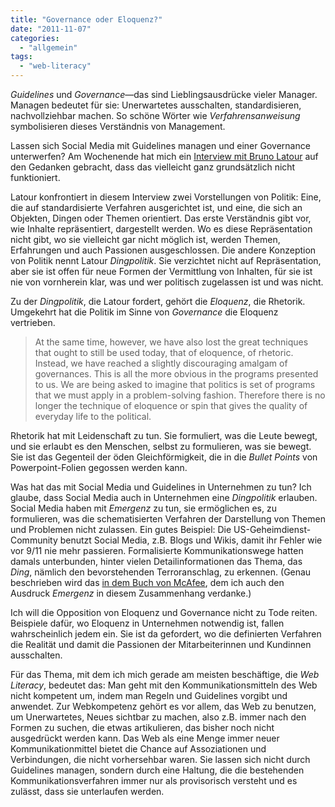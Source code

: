 ```yaml
---
title: "Governance oder Eloquenz?"
date: "2011-11-07"
categories: 
  - "allgemein"
tags: 
  - "web-literacy"
---
```


_Guidelines_ und _Governance_—das sind Lieblingsausdrücke vieler Manager. Managen bedeutet für sie: Unerwartetes ausschalten, standardisieren, nachvollziehbar machen. So schöne Wörter wie _Verfahrensanweisung_ symbolisieren dieses Verständnis von Management.

Lassen sich Social Media mit Guidelines managen und einer Governance unterwerfen? Am Wochenende hat mich ein [Interview mit Bruno Latour](http://www.re-public.gr/en/?p=129 "Bruno Latour – We are all reactionaries today | Re-public: re-imagining democracy – english version") auf den Gedanken gebracht, dass das vielleicht ganz grundsätzlich nicht funktioniert.

Latour konfrontiert in diesem Interview zwei Vorstellungen von Politik: Eine, die auf standardisierte Verfahren ausgerichtet ist, und eine, die sich an Objekten, Dingen oder Themen orientiert. Das erste Verständnis gibt vor, wie Inhalte repräsentiert, dargestellt werden. Wo es diese Repräsentation nicht gibt, wo sie vielleicht gar nicht möglich ist, werden Themen, Erfahrungen und auch Passionen ausgeschlossen. Die andere Konzeption von Politik nennt Latour _Dingpolitik_. Sie verzichtet nicht auf Repräsentation, aber sie ist offen für neue Formen der Vermittlung von Inhalten, für sie ist nie von vornherein klar, was und wer politisch zugelassen ist und was nicht.

Zu der _Dingpolitik_, die Latour fordert, gehört die _Eloquenz_, die Rhetorik. Umgekehrt hat die Politik im Sinne von _Governance_ die Eloquenz vertrieben.

> At the same time, however, we have also lost the great techniques that ought to still be used today, that of eloquence, of rhetoric. Instead, we have reached a slightly discouraging amalgam of governances. This is all the more obvious in the programs presented to us. We are being asked to imagine that politics is set of programs that we must apply in a problem-solving fashion. Therefore there is no longer the technique of eloquence or spin that gives the quality of everyday life to the political.

Rhetorik hat mit Leidenschaft zu tun. Sie formuliert, was die Leute bewegt, und sie erlaubt es den Menschen, selbst zu formulieren, was sie bewegt. Sie ist das Gegenteil der öden Gleichförmigkeit, die in die _Bullet Points_ von Powerpoint-Folien gegossen werden kann.

Was hat das mit Social Media und Guidelines in Unternehmen zu tun? Ich glaube, dass Social Media auch in Unternehmen eine _Dingpolitik_ erlauben. Social Media haben mit _Emergenz_ zu tun, sie ermöglichen es, zu formulieren, was die schematisierten Verfahren der Darstellung von Themen und Problemen nicht zulassen. Ein gutes Beispiel: Die US-Geheimdienst-Community benutzt Social Media, z.B. Blogs und Wikis, damit ihr Fehler wie vor 9/11 nie mehr passieren. Formalisierte Kommunikationswege hatten damals unterbunden, hinter vielen Detailinformationen das Thema, das _Ding_, nämlich den bevorstehenden Terroranschlag, zu erkennen. (Genau beschrieben wird das [in dem Buch von McAfee](http://andrewmcafee.org/enterprise-20-book-and-blurbs/ "Enterprise 2.0: The Book and the Blurbs"), dem ich auch den Ausdruck _Emergenz_ in diesem Zusammenhang verdanke.)

Ich will die Opposition von Eloquenz und Governance nicht zu Tode reiten. Beispiele dafür, wo Eloquenz in Unternehmen notwendig ist, fallen wahrscheinlich jedem ein. Sie ist da gefordert, wo die definierten Verfahren die Realität und damit die Passionen der Mitarbeiterinnen und Kundinnen ausschalten.

Für das Thema, mit dem ich mich gerade am meisten beschäftige, die _Web Literacy_, bedeutet das: Man geht mit den Kommunikationsmitteln des Web nicht kompetent um, indem man Regeln und Guidelines vorgibt und anwendet. Zur Webkompetenz gehört es vor allem, das Web zu benutzen, um Unerwartetes, Neues sichtbar zu machen, also z.B. immer nach den Formen zu suchen, die etwas artikulieren, das bisher noch nicht ausgedrückt werden kann. Das Web als eine Menge immer neuer Kommunikationmittel bietet die Chance auf Assoziationen und Verbindungen, die nicht vorhersehbar waren. Sie lassen sich nicht durch Guidelines managen, sondern durch eine Haltung, die die bestehenden Kommunikationsverfahren immer nur als provisorisch versteht und es zulässt, dass sie unterlaufen werden.
